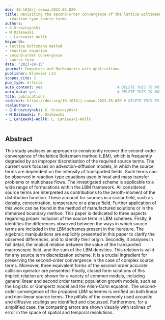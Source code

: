 ```yaml
---
doi: 10.1016/j.camwa.2023.05.020
title: Revisiting the second-order convergence of the lattice Boltzmann method with
  reaction-type source terms
authors:
- G Gruszczynski
- M Dzikowski
- L Laniewski-Wollk
keywords:
- lattice boltzmann method
- reaction equation
- second-order convergence
- source term
date: '2023-08-15'
journal: Computers and Mathematics with Applications
publisher: Elsevier Ltd
scopus_cite: 2
pub_type: Article
auto_content: yes                                  # DELETE THIS TO NOT AUTO GENERATE CONTENT
auto_data: yes                                     # DELETE THIS TO NOT AUTO GENERATE METADATA
tclb: publications
redirect: https://doi.org/10.1016/j.camwa.2023.05.020 # DELETE THIS TO NOT REDIRECT
realauthors:
- G Gruszczynski: G. Gruszczyński
- M Dzikowski: M. Dzikowski
- L Laniewski-Wollk: Ł. Łaniewski-Wołłk
---
```



## Abstract
This study analyses an approach to consistently recover the second-order convergence of the lattice Boltzmann method (LBM), which is frequently degraded by an improper discretisation of the required source terms. The current work focuses on advection-diffusion models, in which the source terms are dependent on the intensity of transported fields. Such terms can be observed in reaction-type equations used in heat and mass transfer problems or multiphase flows. The investigated scheme is applicable to a wide range of formulations within the LBM framework. All considered source terms are interpreted as contributions to the zeroth-moment of the distribution function. These account for sources in a scalar field, such as density, concentration, temperature or a phase field. Further application of this work can be found in the method of manufactured solutions or in the immersed boundary method. This paper is dedicated to three aspects regarding proper inclusion of the source term in LBM schemes. Firstly, it identifies the differences observed between the ways in which source terms are included in the LBM schemes present in the literature. The algebraic manipulations are explicitly presented in this paper to clarify the observed differences, and to identify their origin. Secondly, it analyses in full detail, the implicit relation between the value of the transported macroscopic field, and the sum of the LBM densities. This relation is valid for any source term discretization scheme. It is a crucial ingredient for preserving the second-order convergence in the case of complex source terms. Moreover, three equivalent forms of the second-order accurate collision operator are presented. Finally, closed form solutions of this implicit relation are shown for a variety of common models, including general linear and second order terms; population growth models, such as the Logistic or Gompertz model and the Allen-Cahn equation. The second-order convergence of the proposed LBM schemes is verified on both linear and non-linear source terms. The pitfalls of the commonly used acoustic and diffusive scalings are identified and discussed. Furthermore, for a simplified case, the competing errors are shown visually with isolines of error in the space of spatial and temporal resolutions.

